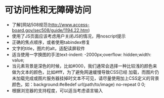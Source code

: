# 可访问性和无障碍访问

* 了解[网站508规范(http://www.access-board.gov/sec508/guide/1194.22.htm)
* 使用了JS页面应该考虑用户关闭JS的情况，用noscript提示
* 正确的焦点顺序，或者使用tabindex修复
* 文字的title，图片的alt，适配读屏软件
* 适当使用一字换图的手法text-indent: -2000px;overflow: hidden;width: value;
* 当元素背景是深色的时候，比如#000，我们通常会选择一种比较浅的颜色来做为文本的颜色，比如#fff，为了避免网速缓慢导致CSS已经 加载，而图片仍未加载完成或图片服务器挂掉时文本不可见，请尽量使用加上CSS定义的背景颜色，如：background:#e8edef url(path/to/image) no-repeat 0 0;
* 根据浏览器的支持程度，可以适当考虑语言输入